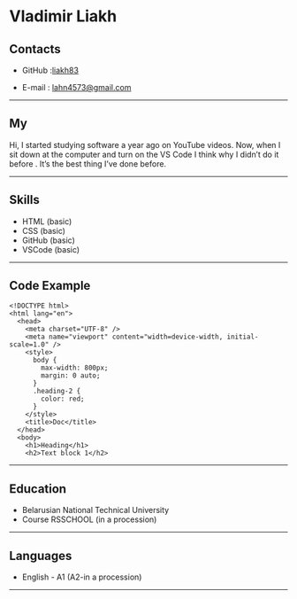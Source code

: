 # Vladimir Liakh

## Contacts

- GitHub :[liakh83](https://github.com/liakh83)

- E-mail : <lahn4573@gmail.com>

---

## My

Hi, I started studying software a year ago on YouTube videos. Now, when I sit down at the computer and turn on the VS Code I think why I didn’t do it before . It’s the best thing I’ve done before.

---

## Skills

- HTML (basic)
- CSS (basic)
- GitHub (basic)
- VSCode (basic)

---

## Code Example

```text
<!DOCTYPE html>
<html lang="en">
  <head>
    <meta charset="UTF-8" />
    <meta name="viewport" content="width=device-width, initial-scale=1.0" />
    <style>
      body {
        max-width: 800px;
        margin: 0 auto;
      }
      .heading-2 {
        color: red;
      }
    </style>
    <title>Doc</title>
  </head>
  <body>
    <h1>Heading</h1>
    <h2>Text block 1</h2>
```

---

## Education

- Belarusian National Technical University
- Course RSSCHOOL (in a procession)

---

## Languages

- English - A1 (A2-in a procession)

---
